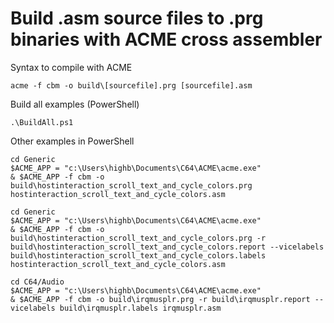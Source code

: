 # Build .asm source files to .prg binaries with ACME cross assembler

Syntax to compile with ACME

`acme -f cbm -o build\[sourcefile].prg [sourcefile].asm`

Build all examples (PowerShell)
``` pwsh
.\BuildAll.ps1
```

Other examples in PowerShell

``` pwsh
cd Generic
$ACME_APP = "c:\Users\highb\Documents\C64\ACME\acme.exe"
& $ACME_APP -f cbm -o build\hostinteraction_scroll_text_and_cycle_colors.prg hostinteraction_scroll_text_and_cycle_colors.asm
```

``` pwsh
cd Generic
$ACME_APP = "c:\Users\highb\Documents\C64\ACME\acme.exe"
& $ACME_APP -f cbm -o build\hostinteraction_scroll_text_and_cycle_colors.prg -r build\hostinteraction_scroll_text_and_cycle_colors.report --vicelabels build\hostinteraction_scroll_text_and_cycle_colors.labels hostinteraction_scroll_text_and_cycle_colors.asm
```

``` pwsh
cd C64/Audio
$ACME_APP = "c:\Users\highb\Documents\C64\ACME\acme.exe"
& $ACME_APP -f cbm -o build\irqmusplr.prg -r build\irqmusplr.report --vicelabels build\irqmusplr.labels irqmusplr.asm
```
